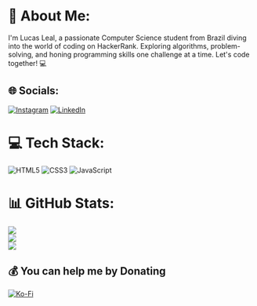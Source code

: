 # 💫 About Me:
I'm Lucas Leal, a passionate Computer Science student from Brazil diving into the world of coding on HackerRank. Exploring algorithms, problem-solving, and honing programming skills one challenge at a time. Let's code together! 💻


## 🌐 Socials:
[![Instagram](https://img.shields.io/badge/Instagram-%23E4405F.svg?logo=Instagram&logoColor=white)](https://instagram.com/@social.lucasleal) [![LinkedIn](https://img.shields.io/badge/LinkedIn-%230077B5.svg?logo=linkedin&logoColor=white)](https://linkedin.com/in/lucaslealmartins) 

# 💻 Tech Stack:
![HTML5](https://img.shields.io/badge/html5-%23E34F26.svg?style=for-the-badge&logo=html5&logoColor=white) ![CSS3](https://img.shields.io/badge/css3-%231572B6.svg?style=for-the-badge&logo=css3&logoColor=white) ![JavaScript](https://img.shields.io/badge/javascript-%23323330.svg?style=for-the-badge&logo=javascript&logoColor=%23F7DF1E)
# 📊 GitHub Stats:
![](https://github-readme-stats.vercel.app/api?username=lealistic&theme=dark&hide_border=false&include_all_commits=false&count_private=false)<br/>
![](https://github-readme-streak-stats.herokuapp.com/?user=lealistic&theme=dark&hide_border=false)<br/>
![](https://github-readme-stats.vercel.app/api/top-langs/?username=lealistic&theme=dark&hide_border=false&include_all_commits=false&count_private=false&layout=compact)

  ## 💰 You can help me by Donating
  [![Ko-Fi](https://img.shields.io/badge/Ko--fi-F16061?style=for-the-badge&logo=ko-fi&logoColor=white)](https://ko-fi.com/lealistic) 

  
<!-- Proudly created with GPRM ( https://gprm.itsvg.in ) -->
